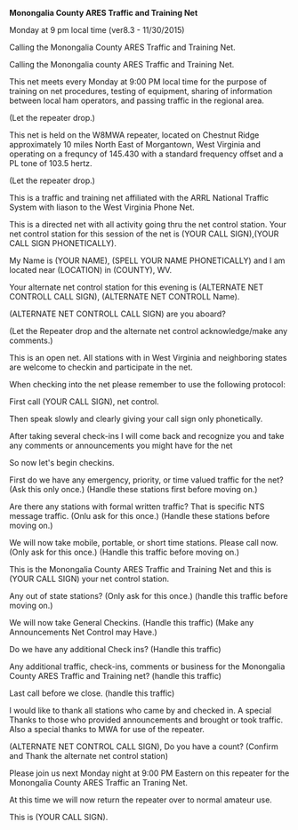 **Monongalia County ARES Traffic and Training Net**

Monday at 9 pm local time (ver8.3 - 11/30/2015)

Calling the Monongalia County ARES Traffic and Training Net.

Calling the Monongalia county ARES Traffic and Training Net.

This net meets every Monday at 9:00 PM local time for the purpose of training on net procedures, testing of equipment, sharing of information between local ham operators, and passing traffic in the regional area.

(Let the repeater drop.)

This net is held on the W8MWA repeater, located on Chestnut Ridge approximately 10 miles North East of Morgantown, West Virginia and operating on a frequncy of 145.430 with a standard frequency offset and a PL tone of 103.5 hertz.

(Let the repeater drop.)

This is a traffic and training net affiliated with the ARRL National Traffic System with liason to the West Virginia Phone Net.

This is a directed net with all activity going thru the net control station.  Your net control station for this session of the net is (YOUR CALL SIGN),(YOUR CALL SIGN PHONETICALLY).

My Name is (YOUR NAME), (SPELL YOUR NAME PHONETICALLY) and I am located near (LOCATION) in (COUNTY), WV.

Your alternate net control station for this evening is (ALTERNATE NET CONTROLL CALL SIGN), (ALTERNATE NET CONTROLL Name).

(ALTERNATE NET CONTROLL CALL SIGN) are you aboard?

(Let the Repeater drop and the alternate net control acknowledge/make any comments.)

This is an open net.  All stations with in West Virginia and neighboring states are welcome to checkin and participate in the net.

When checking into the net please remember to use the following protocol:

First call (YOUR CALL SIGN), net control.

Then speak slowly and clearly giving your call sign only phonetically.

After taking several check-ins I will come back and recognize you and take any comments or announcements you might have for the net


So now let's begin checkins.

First do we have any emergency, priority, or time valued traffic for the net?
(Ask this only once.)
(Handle these stations first before moving on.)

Are there any stations with formal written traffic?  That is specific NTS message traffic.
(Onlu ask for this once.)
(Handle these stations before moving on.)

We will now take mobile, portable, or short time stations.  Please call now.(Only ask for this once.)
(Handle this traffic before moving on.)

This is the Monongalia County ARES Traffic and Training Net and this is (YOUR CALL SIGN) your net control station.

Any out of state stations?
(Only ask for this once.)
(handle this traffic before moving on.)

We will now take General Checkins.
(Handle this traffic)
(Make any Announcements Net Control may Have.)

Do we have any additional Check ins?
(Handle this traffic)

Any additional traffic, check-ins, comments or business for the Monongalia County ARES Traffic and Training net?
(handle this traffic)

Last call before we close.
(handle this traffic)

I would like to thank all stations who came by and checked in.  A special Thanks to those who provided announcements and brought or took traffic.  Also a special thanks to MWA for use of the repeater.

(ALTERNATE NET CONTROL CALL SIGN), Do you have a count?
(Confirm and Thank the alternate net control station)

Please join us next Monday night at 9:00 PM Eastern on this repeater for the Monongalia County ARES Traffic an Traning Net.

At this time we will now return the repeater over to normal amateur use.

This is (YOUR CALL SIGN).


